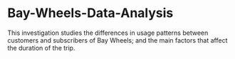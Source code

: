 # Bay-Wheels-Data-Analysis
This investigation studies the differences in usage patterns between customers and subscribers of Bay Wheels; and the main factors that affect the duration of the trip.
